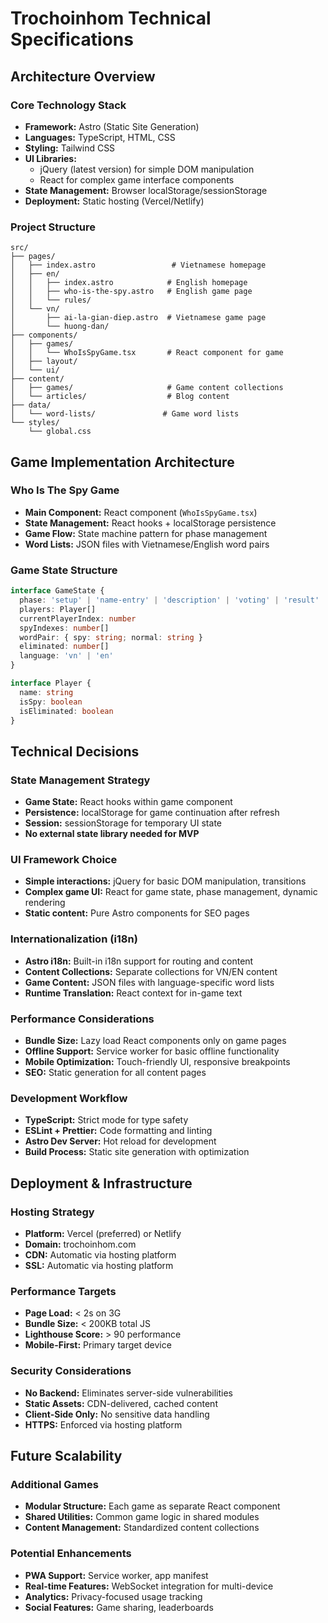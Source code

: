 # Trochoinhom Technical Specifications

## Architecture Overview

### Core Technology Stack
- **Framework:** Astro (Static Site Generation)
- **Languages:** TypeScript, HTML, CSS
- **Styling:** Tailwind CSS
- **UI Libraries:**
  - jQuery (latest version) for simple DOM manipulation
  - React for complex game interface components
- **State Management:** Browser localStorage/sessionStorage
- **Deployment:** Static hosting (Vercel/Netlify)

### Project Structure
```
src/
├── pages/
│   ├── index.astro                 # Vietnamese homepage
│   ├── en/
│   │   ├── index.astro            # English homepage
│   │   ├── who-is-the-spy.astro   # English game page
│   │   └── rules/
│   └── vn/
│       ├── ai-la-gian-diep.astro  # Vietnamese game page
│       └── huong-dan/
├── components/
│   ├── games/
│   │   └── WhoIsSpyGame.tsx       # React component for game
│   ├── layout/
│   └── ui/
├── content/
│   ├── games/                     # Game content collections
│   └── articles/                  # Blog content
├── data/
│   └── word-lists/               # Game word lists
└── styles/
    └── global.css
```

## Game Implementation Architecture

### Who Is The Spy Game
- **Main Component:** React component (`WhoIsSpyGame.tsx`)
- **State Management:** React hooks + localStorage persistence
- **Game Flow:** State machine pattern for phase management
- **Word Lists:** JSON files with Vietnamese/English word pairs

### Game State Structure
```typescript
interface GameState {
  phase: 'setup' | 'name-entry' | 'description' | 'voting' | 'result'
  players: Player[]
  currentPlayerIndex: number
  spyIndexes: number[]
  wordPair: { spy: string; normal: string }
  eliminated: number[]
  language: 'vn' | 'en'
}

interface Player {
  name: string
  isSpy: boolean
  isEliminated: boolean
}
```

## Technical Decisions

### State Management Strategy
- **Game State:** React hooks within game component
- **Persistence:** localStorage for game continuation after refresh
- **Session:** sessionStorage for temporary UI state
- **No external state library needed for MVP**

### UI Framework Choice
- **Simple interactions:** jQuery for basic DOM manipulation, transitions
- **Complex game UI:** React for game state, phase management, dynamic rendering
- **Static content:** Pure Astro components for SEO pages

### Internationalization (i18n)
- **Astro i18n:** Built-in i18n support for routing and content
- **Content Collections:** Separate collections for VN/EN content
- **Game Content:** JSON files with language-specific word lists
- **Runtime Translation:** React context for in-game text

### Performance Considerations
- **Bundle Size:** Lazy load React components only on game pages
- **Offline Support:** Service worker for basic offline functionality
- **Mobile Optimization:** Touch-friendly UI, responsive breakpoints
- **SEO:** Static generation for all content pages

### Development Workflow
- **TypeScript:** Strict mode for type safety
- **ESLint + Prettier:** Code formatting and linting
- **Astro Dev Server:** Hot reload for development
- **Build Process:** Static site generation with optimization

## Deployment & Infrastructure

### Hosting Strategy
- **Platform:** Vercel (preferred) or Netlify
- **Domain:** trochoinhom.com
- **CDN:** Automatic via hosting platform
- **SSL:** Automatic via hosting platform

### Performance Targets
- **Page Load:** < 2s on 3G
- **Bundle Size:** < 200KB total JS
- **Lighthouse Score:** > 90 performance
- **Mobile-First:** Primary target device

### Security Considerations
- **No Backend:** Eliminates server-side vulnerabilities
- **Static Assets:** CDN-delivered, cached content
- **Client-Side Only:** No sensitive data handling
- **HTTPS:** Enforced via hosting platform

## Future Scalability

### Additional Games
- **Modular Structure:** Each game as separate React component
- **Shared Utilities:** Common game logic in shared modules
- **Content Management:** Standardized content collections

### Potential Enhancements
- **PWA Support:** Service worker, app manifest
- **Real-time Features:** WebSocket integration for multi-device
- **Analytics:** Privacy-focused usage tracking
- **Social Features:** Game sharing, leaderboards